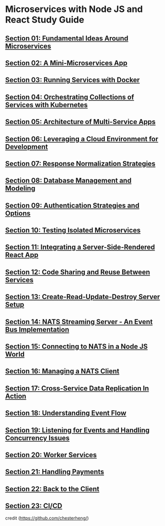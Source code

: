 # Microservices with Node JS and React Study Guide

## [**Section 01: Fundamental Ideas Around Microservices**](https://github.com/theisaachome/microservice-with-node-react/blob/main/section-01.md)

## [**Section 02: A Mini-Microservices App**](https://github.com/theisaachome/microservice-with-node-react/blob/main/section-02.md)

## [**Section 03: Running Services with Docker**](https://github.com/theisaachome/microservice-with-node-react/blob/main/section-03.md)

## [**Section 04: Orchestrating Collections of Services with Kubernetes**](https://github.com/theisaachome/microservice-with-node-react/blob/main/section-04.md)

## [**Section 05: Architecture of Multi-Service Apps**](https://github.com/theisaachome/microservice-with-node-react/blob/main/section-05.md)

## [**Section 06: Leveraging a Cloud Environment for Development**](https://github.com/theisaachome/microservice-with-node-react/blob/main/section-06.md)

## [**Section 07: Response Normalization Strategies**](https://github.com/theisaachome/microservice-with-node-react/blob/main/section-07.md)

## [**Section 08: Database Management and Modeling**](https://github.com/theisaachome/microservice-with-node-react/blob/main/section-08.md)

## [**Section 09: Authentication Strategies and Options**](https://github.com/theisaachome/microservice-with-node-react/blob/main/section-09.md)

## [**Section 10: Testing Isolated Microservices**](https://github.com/theisaachome/microservice-with-node-react/blob/main/section-10.md)

## [**Section 11: Integrating a Server-Side-Rendered React App**](https://github.com/theisaachome/microservice-with-node-react/blob/main/section-11.md)

## [**Section 12: Code Sharing and Reuse Between Services**](https://github.com/theisaachome/microservice-with-node-react/blob/main/section-12.md)

## [**Section 13: Create-Read-Update-Destroy Server Setup**](https://github.com/theisaachome/microservice-with-node-react/blob/main/section-13.md)

## [**Section 14: NATS Streaming Server - An Event Bus Implementation**](https://github.com/theisaachome/microservice-with-node-react/blob/main/section-14.md)

## [**Section 15: Connecting to NATS in a Node JS World**](https://github.com/theisaachome/microservice-with-node-react/blob/main/section-15.md)

## [**Section 16: Managing a NATS Client**](https://github.com/theisaachome/microservice-with-node-react/blob/main/section-16.md)

## [**Section 17: Cross-Service Data Replication In Action**](https://github.com/theisaachome/microservice-with-node-react/blob/main/section-17.md)

## [**Section 18: Understanding Event Flow**](https://github.com/theisaachome/microservice-with-node-react/blob/main/section-18.md)

## [**Section 19: Listening for Events and Handling Concurrency Issues**](https://github.com/theisaachome/microservice-with-node-react/blob/main/section-19.md)

## [**Section 20: Worker Services**](https://github.com/theisaachome/microservice-with-node-react/blob/main/section-20.md)

## [**Section 21: Handling Payments**](https://github.com/theisaachome/microservice-with-node-react/blob/main/section-21.md)

## [**Section 22: Back to the Client**](https://github.com/theisaachome/microservice-with-node-react/blob/main/section-22.md)

## [**Section 23: CI/CD**](https://github.com/theisaachome/microservice-with-node-react/blob/main/section-23.md)

credit (https://github.com/chesterheng/)
